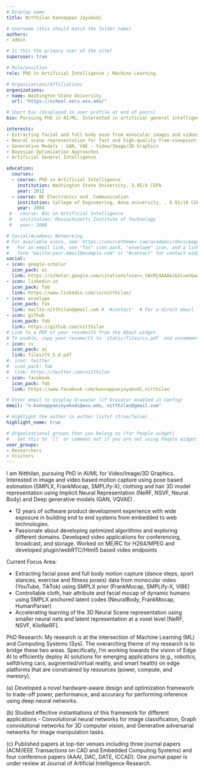```yaml
---
# Display name
title: Nitthilan Kannappan Jayakodi

# Username (this should match the folder name)
authors:
- admin

# Is this the primary user of the site?
superuser: true

# Role/position
role: PhD in Artificial Intelligence / Machine Learning

# Organizations/Affiliations
organizations:
- name: Washington State University
  url: "https://school.eecs.wsu.edu/"

# Short bio (displayed in user profile at end of posts)
bio: Pursuing PhD in AI/ML. Interested in artificial general intelligence (AGI) and Deep generativemodels (GAN, VQVAE) for Video/Image/3D Graphics (GCN/CNN). 12 years of software product development experience with wide exposure in building end to end systems from embedded to web technologies.

interests:
- Extracting facial and full body pose from monocular images and videos
- Neural scene representation for fast and high-quality free-viewpoint
- Generative Models - GAN, VAE - Video/Image/3D Graphics
- Bayesian Optimization Approaches
- Artificial General Intelligence

education:
  courses:
  - course: PhD in Artificial Intelligence
    institution: Washington State University, 3.95/4 CGPA
    year: 2012 
  - course: BE Electronics and  Communication
    institution: College of Engineering, Anna university, , 8.91/10 CGPA
    year: 2004
 # - course: BSc in Artificial Intelligence
 #   institution: Massachusetts Institute of Technology
 #   year: 2008

# Social/Academic Networking
# For available icons, see: https://sourcethemes.com/academic/docs/page-builder/#icons
#   For an email link, use "fas" icon pack, "envelope" icon, and a link in the
#   form "mailto:your-email@example.com" or "#contact" for contact widget.
social:
- icon: google-scholar
  icon_pack: ai
  link: https://scholar.google.com/citations?user=_CWcMj4AAAAJ&hl=en&authuser=1
- icon: linkedin-in
  icon_pack: fab
  link: https://www.linkedin.com/in/nitthilan/
- icon: envelope
  icon_pack: fas
  link: mailto:nitthilan@gmail.com # '#contact'  # For a direct email link, use "mailto:test@example.org".
- icon: github
  icon_pack: fab
  link: https://github.com/nitthilan
# Link to a PDF of your resume/CV from the About widget.
# To enable, copy your resume/CV to `static/files/cv.pdf` and uncomment the lines below.
- icon: cv
  icon_pack: ai
  link: files/CV_5.0.pdf
#- icon: twitter
#  icon_pack: fab
#  link: https://twitter.com/nitthilan
- icon: facebook
  icon_pack: fab
  link: https://www.facebook.com/kannappanjayakodi.nitthilan

# Enter email to display Gravatar (if Gravatar enabled in Config)
email: "n.kannappanjayakodi@wsu.edu, nitthilan@gmail.com"

# Highlight the author in author lists? (true/false)
highlight_name: true

# Organizational groups that you belong to (for People widget)
#   Set this to `[]` or comment out if you are not using People widget.
user_groups:
- Researchers
- Visitors
---
```


I am  Nitthilan, pursuing PhD in AI/ML for Video/Image/3D Graphics. Interested in image and video based motion capture using pose based estimation (SMPLX, FrankMocap, SMPLify-X), clothing and hair 3D model representation using Implicit Neural Representation (NeRF, NSVF, Neural Body) and Deep generative models (GAN, VQVAE) .
- 12 years of software product development experience with wide exposure in building end to end
systems from embedded to web technologies.
- Passionate about developing optimized algorithms and exploring different domains. Developed video applications for conferencing, broadcast, and storage. Worked on ME/RC for H264/MPEG and developed plugin/webRTC/Html5 based video endpoints

Current Focus Area: 

- Extracting facial pose and full body motion capture (dance steps, sport stances, exercise and fitness poses) data from monocular video (YouTube, TikTok) using SMPLX prior (FrankMocap, SMPLify-X, VIBE)
- Controllable cloth, hair attribute and facial mocap of dynamic humans using SMPLX anchored latent codes (NeuralBody, FrankMocap, HumanParser)
- Accelerating learning of the 3D Neural Scene representation using smaller neural nets and latent representation at a voxel level [NeRF, NSVF, KiloNeRF].

PhD Research: My research is at the intersection of Machine Learning (ML) and Computing Systems (Sys). The overarching theme of my research is to bridge these two areas. Specifically, I’m working towards the vision of Edge AI to efficiently deploy AI solutions for emerging applications (e.g., robotics, selfdriving cars, augmented/virtual reality, and smart health) on edge platforms that are constrained by resources (power, compute, and memory).

(a) Developed a novel hardware-aware design and optimization framework to trade-off power, performance, and accuracy for performing inference using deep neural networks.

(b) Studied effective instantiations of this framework for different applications - Convolutional neural networks for image classification, Graph convolutional networks for 3D computer vision, and Generative adversarial networks for image manipulation tasks.

(c) Published papers at top-tier venues including three journal papers (ACM/IEEE Transactions on CAD and Embedded Computing Systems) and four conference papers (AAAI, DAC, DATE, ICCAD). One journal paper is under review at Journal of Artificial Intelligence Research.

